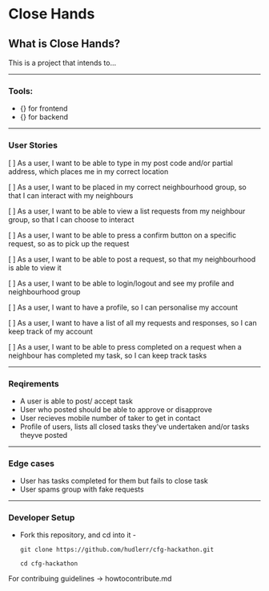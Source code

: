 # Close Hands

## What is Close Hands?
This is a project that intends to...

 - - - -
 
### Tools:
- {} for frontend
- {} for backend

 - - - -
 
### User Stories
[ ] As a user, I want to be able to type in my post code and/or partial address, which places me in my correct location

[ ] As a user, I want to be placed in my correct neighbourhood group, so that I can interact with my neighbours

[ ] As a user, I want to be able to view a list requests from my neighbour group, so that I can choose to interact

[ ] As a user, I want to be able to press a confirm button on a specific request, so as to pick up the request

[ ] As a user, I want to be able to post a request, so that my neighbourhood is able to view it

[ ] As a user, I want to be able to login/logout and see my profile and neighbourhood group

[ ] As a user, I want to have a profile, so I can personalise my account

[ ] As a user, I want to have a list of all my requests and responses, so I can keep track of my account

[ ] As a user, I want to be able to press completed on a request when a neighbour has completed my task, so I can keep track tasks

 - - - -

### Reqirements
* A user is able to post/ accept task
* User who posted should be able to approve or disapprove 
* User recieves mobile number of taker to get in contact
* Profile of users, lists all closed tasks they've undertaken and/or tasks theyve posted

 - - - -
    
### Edge cases
* User has tasks completed for them but fails to close task
* User spams group with fake requests

 - - - -
 
### Developer Setup
* Fork this repository, and cd into it -

  `git clone https://github.com/hudlerr/cfg-hackathon.git`
  
  `cd cfg-hackathon`

For contribuing guidelines -> howtocontribute.md
